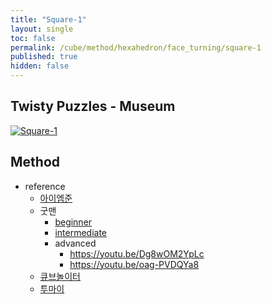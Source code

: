 ```yaml
---
title: "Square-1"
layout: single
toc: false
permalink: /cube/method/hexahedron/face_turning/square-1
published: true
hidden: false
---
```


<head>
  <base target="_blank">
</head>



## Twisty Puzzles - Museum

<a href="https://twistypuzzles.com/app/museum/museum_showitem.php?pkey=618">
  <img alt="Square-1" src="https://twistypuzzles.com/museum/large/00618-01.jpg">
</a>



## Method

- reference
  - [아이엠준](https://youtu.be/NcB50lWdQzE)
  - 굿맨
    - [beginner](https://youtu.be/5PtQSpH7gFI)
    - [intermediate](https://youtu.be/czRAkXD38E0)
    - advanced
      - <https://youtu.be/Dg8wOM2YpLc>
      - <https://youtu.be/oag-PVDQYa8>
  - [큐브놀이터](https://youtu.be/w2rHHmnB5yw)
  - [투마이](https://youtu.be/Socn_wHtM_o)

